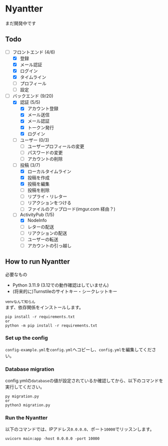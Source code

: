 # Nyantter
まだ開発中です
## Todo
- [ ] フロントエンド (4/6)
    - [x] 登録
    - [x] メール認証
    - [x] ログイン
    - [x] タイムライン
    - [ ] プロフィール
    - [ ] 設定
- [ ] バックエンド (9/20)
    - [x] 認証 (5/5)
        - [x] アカウント登録
        - [x] メール送信
        - [x] メール認証
        - [x] トークン発行
        - [x] ログイン
    - [ ] ユーザー (0/3)
        - [ ] ユーザープロフィールの変更
        - [ ] パスワードの変更
        - [ ] アカウントの削除
    - [ ] 投稿 (3/7)
        - [x] ローカルタイムライン
        - [x] 投稿を作成
        - [x] 投稿を編集
        - [ ] 投稿を削除
        - [ ] リプライ・リレター
        - [ ] リアクションをつける
        - [ ] ファイルのアップロード(imgur.com 経由？)
    - [ ] ActivityPub (1/5)
        - [x] NodeInfo
        - [ ] レターの配送
        - [ ] リアクションの配送
        - [ ] ユーザーの転送
        - [ ] アカウントの引っ越し
## How to run Nyantter
必要なもの

- Python 3.11.9 (3.12での動作確認はしていません)
- (将来的に)Turnstileのサイトキー・シークレットキー

<small>venvなんて知らん</small>  
まず、依存関係をインストールします。
```
pip install -r requirements.txt
or
python -m pip install -r requirements.txt
```
### Set up the config
`config-example.yml`を`config.yml`へコピーし、`config.yml`を編集してください。
### Database migration
config.ymlの`database`の値が設定されているか確認してから、以下のコマンドを実行してください。
```
py migration.py
or
python3 migration.py
```
### Run the Nyantter
以下のコマンドでは、IPアドレス`0.0.0.0`、ポート`10000`でリッスンします。
```
uvicorn main:app -host 0.0.0.0 -port 10000
```